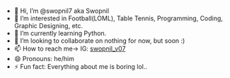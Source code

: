 - 👋 Hi, I’m @swopnil7 aka Swopnil
- 👀 I’m interested in Football(LOML), Table Tennis, Programming, Coding, Graphic Designing, etc.
- 🌱 I’m currently learning Python.
- 💞️ I’m looking to collaborate on nothing for now, but soon :)
- 📫 How to reach me-> IG: [swopnil_v07](https://www.instagram.com/swopnil_v07/)
- 😄 Pronouns: he/him
- ⚡ Fun fact: Everything about me is boring lol..

<!---
swopnil7/swopnil7 is a ✨ special ✨ repository because its `README.md` (this file) appears on your GitHub profile.
You can click the Preview link to take a look at your changes.
--->
